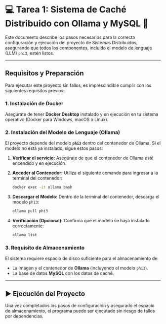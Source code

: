 # 💻 Tarea 1: Sistema de Caché Distribuido con Ollama y MySQL 💾

Este documento describe los pasos necesarios para la correcta configuración y ejecución del proyecto de Sistemas Distribuidos, asegurando que todos los componentes, incluido el modelo de lenguaje (LLM) `phi3`, estén listos.

---

## Requisitos y Preparación

Para ejecutar este proyecto sin fallos, es imprescindible cumplir con los siguientes requisitos previos:

### 1. Instalación de Docker

Asegúrate de tener **Docker Desktop** instalado y en ejecución en tu sistema operativo (Docker para Windows, macOS o Linux).

### 2. Instalación del Modelo de Lenguaje (Ollama)

El proyecto depende del modelo **`phi3`** dentro del contenedor de Ollama. Si el modelo no está ya instalado, sigue estos pasos:

1.  **Verificar el servicio:** Asegúrate de que el contenedor de Ollama esté encendido y en ejecución.
2.  **Acceder al Contenedor:** Utiliza el siguiente comando para ingresar a la terminal del contenedor:

    ```bash
    docker exec -it ollama bash
    ```

3.  **Descargar el Modelo:** Dentro de la terminal del contenedor, descarga el modelo `phi3`:

    ```bash
    ollama pull phi3
    ```

4.  **Verificación (Opcional):** Confirma que el modelo se haya instalado correctamente:

    ```bash
    ollama list
    ```

### 3. Requisito de Almacenamiento

El sistema requiere espacio de disco suficiente para el almacenamiento de:
* La imagen y el contenedor de **Ollama** (incluyendo el modelo `phi3`).
* La base de datos **MySQL** con los datos de caché.

---

## ▶️ Ejecución del Proyecto

Una vez completados los pasos de configuración y asegurado el espacio de almacenamiento, el programa puede ser ejecutado sin riesgo de fallos por dependencias.
